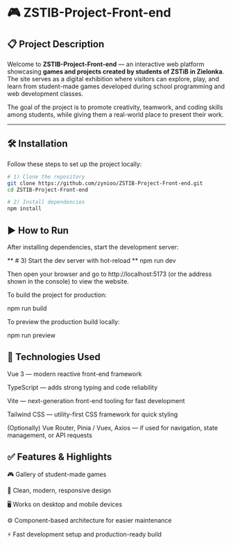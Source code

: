 # 🎮 ZSTIB-Project-Front-end

## 📋 Project Description  
Welcome to **ZSTIB-Project-Front-end** — an interactive web platform showcasing **games and projects created by students of ZSTiB in Zielonka**.  
The site serves as a digital exhibition where visitors can explore, play, and learn from student-made games developed during school programming and web development classes.  

The goal of the project is to promote creativity, teamwork, and coding skills among students, while giving them a real-world place to present their work.

---

## 🛠️ Installation  

Follow these steps to set up the project locally:

```bash
# 1) Clone the repository  
git clone https://github.com/zynioo/ZSTIB-Project-Front-end.git  
cd ZSTIB-Project-Front-end  

# 2) Install dependencies  
npm install  
```

## ▶️ How to Run

After installing dependencies, start the development server:

** # 3) Start the dev server with hot-reload **
npm run dev  


Then open your browser and go to http://localhost:5173 (or the address shown in the console) to view the website.

To build the project for production:

npm run build  


To preview the production build locally:

npm run preview  
## 🧬 Technologies Used

Vue 3 — modern reactive front-end framework

TypeScript — adds strong typing and code reliability

Vite — next-generation front-end tooling for fast development

Tailwind CSS — utility-first CSS framework for quick styling

(Optionally) Vue Router, Pinia / Vuex, Axios — if used for navigation, state management, or API requests

## ✅ Features & Highlights

🎮 Gallery of student-made games

🧩 Clean, modern, responsive design

🖥️ Works on desktop and mobile devices

⚙️ Component-based architecture for easier maintenance

⚡ Fast development setup and production-ready build
